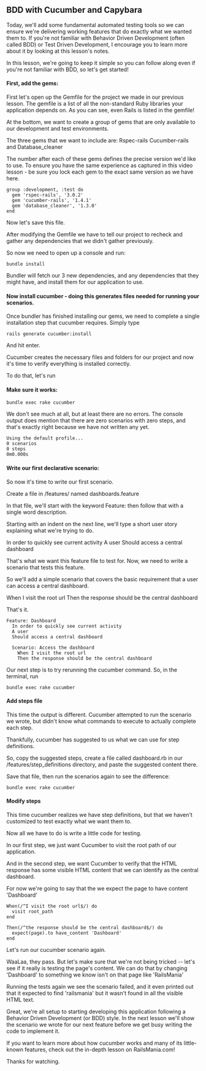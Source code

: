 ## BDD with Cucumber and Capybara
Today, we'll add some fundamental automated testing tools so we can ensure we're delivering working features that do exactly what we wanted them to. If you're not familiar with Behavior Driven Development (often called BDD) or Test Driven Development, I encourage you to learn more about it by looking at this lesson's notes.

In this lesson, we're going to keep it simple so you can follow along even if you're not familiar with BDD, so let's get started!

#### First, add the gems:
First let's open up the Gemfile for the project we made in our previous lesson. The gemfile is a list of all the non-standard Ruby libraries your application depends on. As you can see, even Rails is listed in the gemfile!

At the bottom, we want to create a group of gems that are only available to our development and test environments.

The three gems that we want to include are:
Rspec-rails
Cucumber-rails
and
Database_cleaner

The number after each of these gems defines the precise version we'd like to use. To ensure you have the same experience as captured in this video lesson - be sure you lock each gem to the exact same version as we have here.

```
group :development, :test do
  gem 'rspec-rails', '3.0.2'
  gem 'cucumber-rails', '1.4.1'
  gem 'database_cleaner', '1.3.0'
end
```

Now let's save this file.

After modifying the Gemfile we have to tell our project to recheck and gather any dependencies that we didn't gather previously.

So now we need to open up a console and run:

```
bundle install
```

Bundler will fetch our 3 new dependencies, and any dependencies that they might have, and install them for our application to use.


#### Now install cucumber - doing this generates files needed for running your scenarios.

Once bundler has finished installing our gems, we need to complete a single installation step that cucumber requires. Simply type

```
rails generate cucumber:install
```

And hit enter.

Cucumber creates the necessary files and folders for our project and now it's time to verify everything is installed correctly.

To do that, let's run

#### Make sure it works:
```
bundle exec rake cucumber
```

We don't see much at all, but at least there are no errors. The console output does mention that there are zero scenarios with zero steps, and that's exactly right because we have not written any yet.

```
Using the default profile...
0 scenarios
0 steps
0m0.000s
```

#### Write our first declarative scenario:
So now it's time to write our first scenario.

Create a file in /features/ named dashboards.feature

In that file, we'll start with the keyword Feature: then follow that with a single word description.

Starting with an indent on the next line, we'll type a short user story explaining what we're trying to do.

In order to quickly see current activity
A user
Should access a central dashboard

That's what we want this feature file to test for. Now, we need to write a scenario that tests this feature. 

So we'll add a simple scenario that covers the basic requirement that a user can access a central dashboard.

When I visit the root url
Then the response should be the central dashboard

That's it.

```
Feature: Dashboard
  In order to quickly see current activity
  A user
  Should access a central dashboard

  Scenario: Access the dashboard
    When I visit the root url
    Then the response should be the central dashboard
```

Our next step is to try rerunning the cucumber command. So, in the terminal, run 
```
bundle exec rake cucumber
```

#### Add steps file
This time the output is different. Cucumber attempted to run the scenario we wrote, but didn't know what commands to execute to actually complete each step.

Thankfully, cucumber has suggested to us what we can use for step definitions.

So, copy the suggested steps, create a file called dashboard.rb in our /features/step_definitions directory, and paste the suggested content there. 

Save that file, then run the scenarios again to see the difference:
```
bundle exec rake cucumber
```

#### Modify steps
This time cucumber realizes we have step definitions, but that we haven't customized to test exactly what we want them to.

Now all we have to do is write a little code for testing.

In our first step, we just want Cucumber to visit the root path of our application.

And in the second step, we want Cucumber to verify that the HTML response has some visible HTML content that we can identify as the central dashboard.

For now we're going to say that the we
expect the page to have content 'Dashboard'
```
When(/^I visit the root url$/) do
  visit root_path
end

Then(/^the response should be the central dashboard$/) do
  expect(page).to have_content 'Dashboard'
end
```

Let's run our cucumber scenario again. 

WaaLaa, they pass. But let's make sure that we're not being tricked -- let's see if it really is testing the page's content. We can do that by changing 'Dashboard' to something we know isn't on that page like 'RailsMania'

Running the tests again we see the scenario failed, and it even printed out that it expected to find 'railsmania' but it wasn't found in all the visible HTML text.

Great, we're all setup to starting developing this application following a Behavior Driven Development (or BDD) style. In the next lesson we'll show the scenario we wrote for our next feature before we get busy writing the code to implement it.

If you want to learn more about how cucumber works and many of its little-known features, check out the in-depth lesson on RailsMania.com!

Thanks for watching. 


